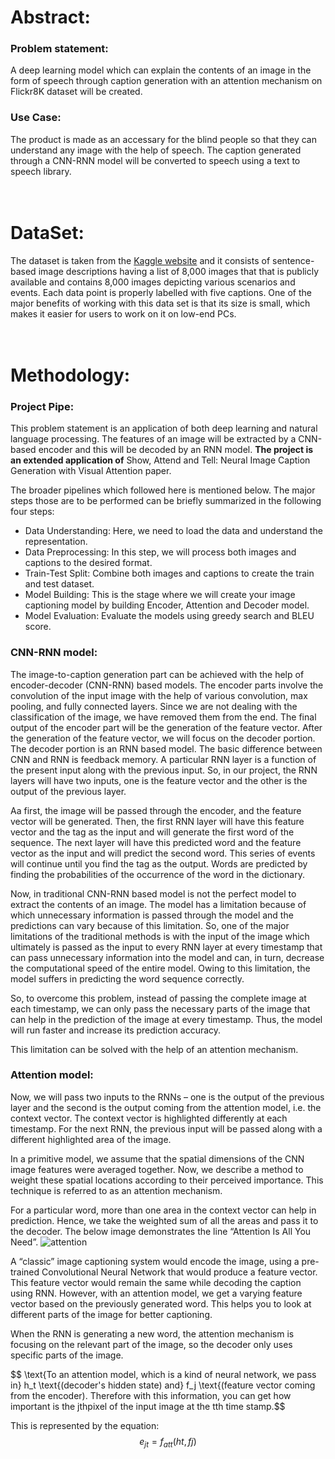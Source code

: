 # Abstract:
### Problem statement: 
A deep learning model which can explain the contents of an image in the form of speech through caption generation with an attention mechanism on Flickr8K dataset will be created. 

### Use Case: 
The product is made as an accessary for the blind people so that they can understand any image with the help of speech. The caption generated through a CNN-RNN model will be converted to speech using a text to speech library.<br><br><br>
 

# DataSet:  
The dataset is taken from the [Kaggle website](https://www.kaggle.com/datasets/adityajn105/flickr8k) and it consists of sentence-based image descriptions having a list of 8,000 images that that is publicly available and contains 8,000 images depicting various scenarios and events. Each data point is properly labelled with five captions. One of the major benefits of working with this data set is that its size is small, which makes it easier for users to work on it on low-end PCs. <br><br><br>
 

# Methodology:
### Project Pipe:
This problem statement is an application of both deep learning and natural language processing. The features of an image will be extracted by a CNN-based encoder and this will be decoded by an RNN model. <b>The project is an extended application of</b> Show, Attend and Tell: Neural Image Caption Generation with Visual Attention paper.

The broader pipelines which followed here is mentioned below. The major steps those are to be performed can be briefly summarized in the following four steps:
*	Data Understanding: Here, we need to load the data and understand the representation.
*	Data Preprocessing: In this step, we will process both images and captions to the desired format.
*	Train-Test Split: Combine both images and captions to create the train and test dataset.
*	Model Building: This is the stage where we will create your image captioning model by building Encoder, Attention and Decoder model.
*	Model Evaluation: Evaluate the models using greedy search and BLEU score.

### CNN-RNN model:
The image-to-caption generation part can be achieved with the help of encoder-decoder (CNN-RNN) based models. The encoder parts involve the convolution of the input image with the help of various convolution, max pooling, and fully connected layers. Since we are not dealing with the classification of the image, we have removed them from the end. The final output of the encoder part will be the generation of the feature vector.
After the generation of the feature vector, we will focus on the decoder portion. The decoder portion is an RNN based model. The basic difference between CNN and RNN is feedback memory. A particular RNN layer is a function of the present input along with the previous input. So, in our project, the RNN layers will have two inputs, one is the feature vector and the other is the output of the previous layer.
 
Aa first, the image will be passed through the encoder, and the feature vector will be generated. Then, the first RNN layer will have this feature vector and the <start> tag as the input and will generate the first word of the sequence. The next layer will have this predicted word and the feature vector as the input and will predict the second word. This series of events will continue until you find the <end> tag as the output. Words are predicted by finding the probabilities of the occurrence of the word in the dictionary.
 
 Now, in traditional CNN-RNN based model is not the perfect model to extract the contents of an image. The model has a limitation because of which unnecessary information is passed through the model and the predictions can vary because of this limitation. So, one of the major limitations of the traditional methods is with the input of the image which ultimately is passed as the input to every RNN layer at every timestamp that can pass unnecessary information into the model and can, in turn, decrease the computational speed of the entire model. Owing to this limitation, the model suffers in predicting the word sequence correctly.

So, to overcome this problem, instead of passing the complete image at each timestamp, we can only pass the necessary parts of the image that can help in the prediction of the image at every timestamp. Thus, the model will run faster and increase its prediction accuracy.

This limitation can be solved with the help of an attention mechanism.
 
 ### Attention model:
 Now, we will pass two inputs to the RNNs – one is the output of the previous layer and the second is the output coming from the attention model, i.e. the context vector. The context vector is highlighted differently at each timestamp. For the next RNN, the previous input will be passed along with a different highlighted area of the image.
 
In a primitive model, we assume that the spatial dimensions of the CNN image features were averaged together. Now, we describe a method to weight these spatial locations according to their perceived importance. This technique is referred to as an attention mechanism.

For a particular word, more than one area in the context vector can help in prediction. Hence, we take the weighted sum of all the areas and pass it to the decoder. The below image demonstrates the line “Attention Is All You Need”. 
![attention](https://user-images.githubusercontent.com/75905023/224535164-d7b39b1b-a2a4-44f2-a52e-49dfd12da32e.gif)
 
 A “classic” image captioning system would encode the image, using a pre-trained Convolutional Neural Network that would produce a feature vector. This feature vector would remain the same while decoding the caption using RNN. However, with an attention model, we get a varying feature vector based on the previously generated word. This helps you to look at different parts of the image for better captioning.
 
When the RNN is generating a new word, the attention mechanism is focusing on the relevant part of the image, so the decoder only uses specific parts of the image.
 
$$ \text{To an attention model, which is a kind of neural network, we pass in} h_t \text{(decoder's hidden state) and} f_j \text{(feature vector coming from the encoder).  Therefore with this information, you can get how important is the jthpixel of the input image at the tth time stamp.$$
 
This is represented by the equation: $$e_{jt}=f_{att}(ht,fj)$$



